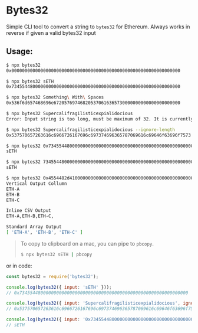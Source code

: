 # Bytes32

Simple CLI tool to convert a string to `bytes32` for Ethereum. Always works in reverse if given a valid bytes32 input

## Usage:

```bash
$ npx bytes32
0x0000000000000000000000000000000000000000000000000000000000000000

$ npx bytes32 sETH
0x7345544800000000000000000000000000000000000000000000000000000000

$ npx bytes32 Something\ With\ Spaces
0x536f6d657468696e672057697468205370616365730000000000000000000000

$ npx bytes32 Supercalifragilisticexpialidocious
Error: Input string is too long, must be maximum of 32. It is currently 34

$ npx bytes32 Supercalifragilisticexpialidocious --ignore-length
0x537570657263616c6966726167696c697374696365787069616c69646f63696f7573

$ npx bytes32 0x7345544800000000000000000000000000000000000000000000000000000000
sETH

$ npx bytes32 7345544800000000000000000000000000000000000000000000000000000000
sETH

$ npx bytes32 0x4554482d41000000000000000000000000000000000000000000000000000000,0x4554482d42000000000000000000000000000000000000000000000000000000,0x4554482d43000000000000000000000000000000000000000000000000000000
Vertical Output Collumn
ETH-A
ETH-B
ETH-C

Inline CSV Output
ETH-A,ETH-B,ETH-C,

Standard Array Output
[ 'ETH-A', 'ETH-B', 'ETH-C' ]

```

> To copy to clipboard on a mac, you can pipe to `pbcopy`.
>
>  ```bash
>  $ npx bytes32 sETH | pbcopy
>  ```


or in code:

```javascript
const bytes32 = require('bytes32');

console.log(bytes32({ input: 'sETH' }));
// 0x7345544800000000000000000000000000000000000000000000000000000000

console.log(bytes32({ input: 'Supercalifragilisticexpialidocious', ignoreLength: true }));
// 0x537570657263616c6966726167696c697374696365787069616c69646f63696f7573

console.log(bytes32({ input: '0x7345544800000000000000000000000000000000000000000000000000000000' }));
// sETH
```
